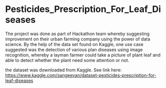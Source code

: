 # Pesticides_Prescription_For_Leaf_Diseases

The project was done as part of Hackathon team whereby suggesting improvement on their urban farming company using the power of data science. By the help of the data set found on Kaggle, one use case suggested was the detection of various plan diseases using image recognition, whereby a layman farmer could take a picture of plant leaf and able to detect whether the plant need some attention or not.

the dataset was downloaded from Kaggle. See link here: https://www.kaggle.com/sangeevan/dataset-pesticides-prescription-for-leaf-diseases
